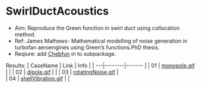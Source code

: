 # SwirlDuctAcoustics
- Aim: Reproduce the Green function in swirl duct using collocation method.
- Ref: James Mathews- Mathematical modelling of noise generation in turbofan aeroengines using Green’s functions.PhD thesis.
- Reqiure: add [Chebfun](https://github.com/chebfun/chebfun) in to subpackage.


Results:
| CaseName  | Link   | Info   |
| ---|--------|------- |
| 01 |  [monopole.gif](https://github.com/jiaqiwang969/NSCBC-openfoam/blob/main/results/monopole.gif) |  |
| 02 |  [dipole.gif](https://github.com/jiaqiwang969/NSCBC-openfoam/blob/main/results/dipole.gif) |  |
| 03 |  [rotatingNoise.gif](https://github.com/jiaqiwang969/NSCBC-openfoam/blob/main/results/rotatingNoise.gif) |  
| 04 |  [shellVibration.gif](https://github.com/jiaqiwang969/NSCBC-openfoam/blob/main/results/shellVibration.gif) |  |
